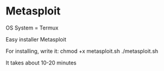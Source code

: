 # Metasploit

OS System = Termux

Easy installer Metasploit

For installing, write it:
chmod +x metasploit.sh
./metasploit.sh

It takes about 10-20 minutes

